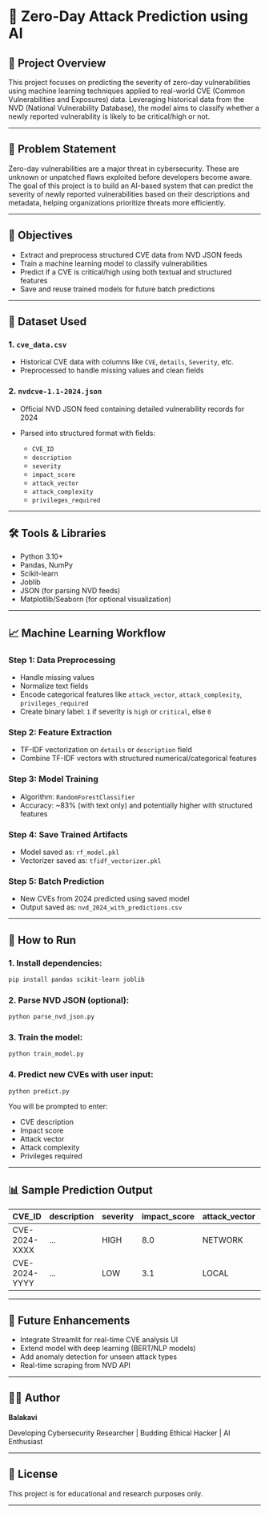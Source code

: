 # 🔐 Zero-Day Attack Prediction using AI

## 📘 Project Overview

This project focuses on predicting the severity of zero-day vulnerabilities using machine learning techniques applied to real-world CVE (Common Vulnerabilities and Exposures) data. Leveraging historical data from the NVD (National Vulnerability Database), the model aims to classify whether a newly reported vulnerability is likely to be critical/high or not.

---

## 📌 Problem Statement

Zero-day vulnerabilities are a major threat in cybersecurity. These are unknown or unpatched flaws exploited before developers become aware. The goal of this project is to build an AI-based system that can predict the severity of newly reported vulnerabilities based on their descriptions and metadata, helping organizations prioritize threats more efficiently.

---

## 🎯 Objectives

* Extract and preprocess structured CVE data from NVD JSON feeds
* Train a machine learning model to classify vulnerabilities
* Predict if a CVE is critical/high using both textual and structured features
* Save and reuse trained models for future batch predictions

---

## 📂 Dataset Used

### 1. `cve_data.csv`

* Historical CVE data with columns like `CVE`, `details`, `Severity`, etc.
* Preprocessed to handle missing values and clean fields

### 2. `nvdcve-1.1-2024.json`

* Official NVD JSON feed containing detailed vulnerability records for 2024
* Parsed into structured format with fields:

  * `CVE_ID`
  * `description`
  * `severity`
  * `impact_score`
  * `attack_vector`
  * `attack_complexity`
  * `privileges_required`

---

## 🛠️ Tools & Libraries

* Python 3.10+
* Pandas, NumPy
* Scikit-learn
* Joblib
* JSON (for parsing NVD feeds)
* Matplotlib/Seaborn (for optional visualization)

---

## 📈 Machine Learning Workflow

### Step 1: Data Preprocessing

* Handle missing values
* Normalize text fields
* Encode categorical features like `attack_vector`, `attack_complexity`, `privileges_required`
* Create binary label: `1` if severity is `high` or `critical`, else `0`

### Step 2: Feature Extraction

* TF-IDF vectorization on `details` or `description` field
* Combine TF-IDF vectors with structured numerical/categorical features

### Step 3: Model Training

* Algorithm: `RandomForestClassifier`
* Accuracy: \~83% (with text only) and potentially higher with structured features

### Step 4: Save Trained Artifacts

* Model saved as: `rf_model.pkl`
* Vectorizer saved as: `tfidf_vectorizer.pkl`

### Step 5: Batch Prediction

* New CVEs from 2024 predicted using saved model
* Output saved as: `nvd_2024_with_predictions.csv`

---

## 🚀 How to Run

### 1. Install dependencies:

```bash
pip install pandas scikit-learn joblib
```

### 2. Parse NVD JSON (optional):

```bash
python parse_nvd_json.py
```

### 3. Train the model:

```bash
python train_model.py
```

### 4. Predict new CVEs with user input:

```bash
python predict.py
```

You will be prompted to enter:

* CVE description
* Impact score
* Attack vector
* Attack complexity
* Privileges required

---

## 📊 Sample Prediction Output

| CVE\_ID       | description | severity | impact\_score | attack\_vector | attack\_complexity | privileges\_required | predicted\_label |
| ------------- | ----------- | -------- | ------------- | -------------- | ------------------ | -------------------- | ---------------- |
| CVE-2024-XXXX | ...         | HIGH     | 8.0           | NETWORK        | LOW                | NONE                 | CRITICAL         |
| CVE-2024-YYYY | ...         | LOW      | 3.1           | LOCAL          | HIGH               | LOW                  | Not Critical     |

---

## 📌 Future Enhancements

* Integrate Streamlit for real-time CVE analysis UI
* Extend model with deep learning (BERT/NLP models)
* Add anomaly detection for unseen attack types
* Real-time scraping from NVD API

---

## 👨‍💻 Author

**Balakavi**

Developing Cybersecurity Researcher | Budding Ethical Hacker | AI Enthusiast

---

## 📜 License

This project is for educational and research purposes only.

---
